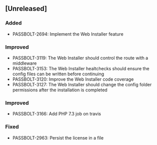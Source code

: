 ## [Unreleased]
### Added
- PASSBOLT-2694: Implement the Web Installer feature

### Improved
- PASSBOLT-3119: The Web Installer should control the route with a middleware
- PASSBOLT-3153: The Web Installer healtchecks should ensure the config files can be written before continuing
- PASSBOLT-3120: Improve the Web Installer code coverage
- PASSBOLT-3127: The Web Installer should change the config folder permissions after the installation is completed

### Improved
- PASSBOLT-3166: Add PHP 7.3 job on travis

### Fixed
- PASSBOLT-2963: Persist the license in a file

